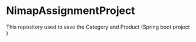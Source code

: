 # NimapAssignmentProject
This repository used to save the Category and Product (Spring boot project ) 
